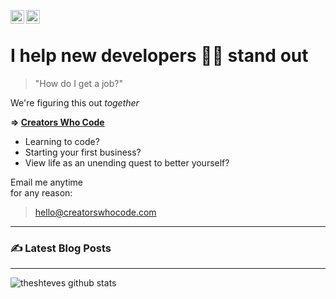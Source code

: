 [<img align="left" alt="Steven Kneiser | Twitter" width="22px" src="https://cdn.jsdelivr.net/npm/simple-icons@v3/icons/twitter.svg" />](https://twitter.com/theshteves)
[<img align="left" alt="Steven Kneiser | LinkedIn" width="22px" src="https://cdn.jsdelivr.net/npm/simple-icons@v3/icons/linkedin.svg" />](https://linkedin.com/in/stevenkneiser)
<br>

# I help new developers 💃🕺 stand out

> "How do I get a job?"

We're figuring this out _together_

**=> [Creators Who Code](https://creatorswhocode.com)**

* Learning to code?
* Starting your first business?
* View life as an unending quest to better yourself?

Email me anytime
<br>for any reason:

> hello@creatorswhocode.com

---

### ✍️ Latest Blog Posts

<!-- BLOG-POST-LIST:START -->
<!-- BLOG-POST-LIST:END -->

---

![theshteves github stats](https://github-readme-stats.vercel.app/api?username=theshteves&theme=gotham&count_private=true)
